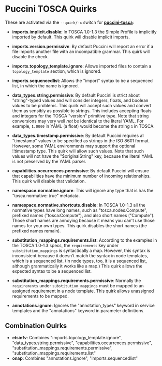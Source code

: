 Puccini TOSCA Quirks
====================

These are activated via the `--quirk/-x` switch for
[**puccini-tosca**](../../puccini-tosca/):

* **imports.implicit.disable**: In TOSCA 1.0-1.3 the Simple Profile is implicitly imported by
  default. This quirk will disable implicit imports.

* **imports.version.permissive**: By default Puccini will report an error if a file imports
  another file with an incompatible grammar. This quirk will disable the check.

* **imports.topology_template.ignore**: Allows imported files to contain a `topology_template`
  section, which is ignored.

* **imports.sequencedlist**: Allows the "import" syntax to be a sequenced list, in which the
  name is ignored.

* **data_types.string.permissive**: By default Puccini is strict about "string"-typed values
  and will consider integers, floats, and boolean values to be problems. This quirk will accept
  such values and convert them as sensibly as possible to strings. This includes accepting floats
  and integers for the TOSCA "version" primitive type. Note that string conversions may very well
  *not* be identical to the literal YAML. For example, `1.0000` in YAML (a float) would become
  the string `1` in TOSCA.

* **data_types.timestamp.permissive**: By default Puccini requires all "timestamp" values to be
  specified as strings in the ISO 8601 format. However, some YAML environments may support the
  optional !!timestamp type. This quirk will allow such values. Note that such values will not have
  the "$originalString" key, because the literal YAML is not preserved by the YAML parser.

* **capabilities.occurrences.permissive**: By default Puccini will ensure that capabilities have
  the minimum number of incoming relationships. This quirk will disable that validation.

* **namespace.normative.ignore**: This will ignore any type that is has the
  "tosca.normative: true" metadata.

* **namespace.normative.shortcuts.disable**: In TOSCA 1.0-1.3 all the normative types have long
  names, such as "tosca.nodes.Compute", prefixed names ("tosca:Compute"), and also short names
  ("Compute"). Those short names are annoying because it means you can't use those names for your
  own types. This quirk disables the short names (the prefixed names remain).

* **substitution_mappings.requirements.list**: According to the examples in the TOSCA 1.0-1.3 specs,
  the `requirements` key under `substitution_mappings` is syntactically a map. However, this syntax
  is inconsistent because it doesn't match the syntax in node templates, which is a sequenced list.
  (In node types, too, it is a sequenced list, although grammatically it works like a map.) This
  quirk allows the expected syntax to be a sequenced list.

* **substitution_mappings.requirements.permissive**: Normally the `requirements` under
  `substitution_mappings` must be mapped to an assigned requirement in a node template. This quirk
  allows unassigned requirements to be mapped.

* **annotations.ignore**: Ignores the "annotation_types" keyword in service templates and the
  "annotations" keyword in parameter definitions.

Combination Quirks
------------------

* **etsinfv**: Combines "imports.topology_template.ignore", "data_types.string.permissive",
  "capabilities.occurrences.permissive", "substitution_mappings.requirements.permissive",
  "substitution_mappings.requirements.list"
* **onap**: Combines "annotations.ignore", "imports.sequencedlist"
